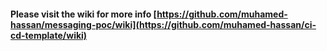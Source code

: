 #### Please visit the wiki for more info [https://github.com/muhamed-hassan/messaging-poc/wiki](https://github.com/muhamed-hassan/ci-cd-template/wiki)
